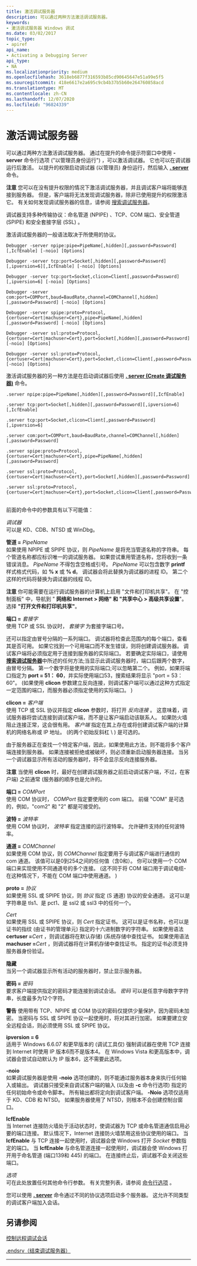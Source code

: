 ```yaml
---
title: 激活调试服务器
description: 可以通过两种方法激活调试服务器。
keywords:
- 激活调试服务器 Windows 调试
ms.date: 03/02/2017
topic_type:
- apiref
api_name:
- Activating a Debugging Server
api_type:
- NA
ms.localizationpriority: medium
ms.openlocfilehash: 3618eb6877f316593b85cd90645647e51a99e5f5
ms.sourcegitcommit: 418e6617e2a695c9cb4b37b5b60e264760858acd
ms.translationtype: MT
ms.contentlocale: zh-CN
ms.lasthandoff: 12/07/2020
ms.locfileid: "96824339"
---
```

# <a name="activating-a-debugging-server"></a>激活调试服务器


可以通过两种方法激活调试服务器。 通过在提升的命令提示符窗口中使用 **-server** 命令行选项 ("以管理员身份运行") ，可以激活调试器。 它也可以在调试器运行后激活。 以提升的权限启动调试器 (以管理员) 身份运行，然后输入 [**. server**](-server--create-debugging-server-.md) 命令。

**注意**  您可以在没有提升权限的情况下激活调试服务器，并且调试客户端将能够连接到服务器。 但是，客户端将无法发现调试服务器，除非已使用提升的权限激活它。 有关如何发现调试服务器的信息，请参阅 [搜索调试服务器](searching-for-debugging-servers.md)。

 

调试器支持多种传输协议：命名管道 (NPIPE) 、TCP、COM 端口、安全管道 (SPIPE) 和安全套接字层 (SSL) 。

激活调试服务器的一般语法取决于所使用的协议。

```console
Debugger -server npipe:pipe=PipeName[,hidden][,password=Password][,IcfEnable] [-noio] [Options]

Debugger -server tcp:port=Socket[,hidden][,password=Password][,ipversion=6][,IcfEnable] [-noio] [Options]

Debugger -server tcp:port=Socket,clicon=Client[,password=Password][,ipversion=6] [-noio] [Options]

Debugger -server com:port=COMPort,baud=BaudRate,channel=COMChannel[,hidden][,password=Password] [-noio] [Options]

Debugger -server spipe:proto=Protocol,{certuser=Cert|machuser=Cert},pipe=PipeName[,hidden][,password=Password] [-noio] [Options]

Debugger -server ssl:proto=Protocol,{certuser=Cert|machuser=Cert},port=Socket[,hidden][,password=Password] [-noio] [Options]

Debugger -server ssl:proto=Protocol,{certuser=Cert|machuser=Cert},port=Socket,clicon=Client[,password=Password] [-noio] [Options]
```

激活调试服务器的另一种方法是在启动调试器后使用 [**. server (Create 调试服务器)**](-server--create-debugging-server-.md) 命令。

```dbgcmd
.server npipe:pipe=PipeName[,hidden][,password=Password][,IcfEnable] 

.server tcp:port=Socket[,hidden][,password=Password][,ipversion=6][,IcfEnable] 

.server tcp:port=Socket,clicon=Client[,password=Password][,ipversion=6] 

.server com:port=COMPort,baud=BaudRate,channel=COMChannel[,hidden][,password=Password] 

.server spipe:proto=Protocol,{certuser=Cert|machuser=Cert},pipe=PipeName[,hidden][,password=Password] 

.server ssl:proto=Protocol,{certuser=Cert|machuser=Cert},port=Socket[,hidden][,password=Password] 

.server ssl:proto=Protocol,{certuser=Cert|machuser=Cert},port=Socket,clicon=Client[,password=Password] 
```

## <span id="ddk_activating_a_debugging_server_dbg"></span><span id="DDK_ACTIVATING_A_DEBUGGING_SERVER_DBG"></span>


前面的命令中的参数具有以下可能值：

<span id="________Debugger"></span><span id="________debugger"></span><span id="________DEBUGGER"></span>*调试器*  
可以是 KD、CDB、NTSD 或 WinDbg。

<span id="________pipe_________PipeName"></span><span id="________pipe_________pipename"></span><span id="________PIPE_________PIPENAME"></span>**管道 =** *PipeName*  
如果使用 NPIPE 或 SPIPE 协议，则 *PipeName* 是将充当管道名称的字符串。 每个管道名称都应标识唯一的调试服务器。 如果尝试重用管道名称，您将收到一条错误消息。 *PipeName* 不得包含空格或引号。 *PipeName* 可以包含数字 **printf** 样式格式代码，如 **% x** 或 **% d**。 调试器会将此替换为调试器的进程 ID。 第二个这样的代码将替换为调试器的线程 ID。

**注意**  你可能需要在运行调试服务器的计算机上启用 "文件和打印机共享"。 在 "控制面板" 中，导航到 " **网络和 Internet &gt; 网络" 和 "共享中心 &gt; 高级共享设置**"。 选择 **"打开文件和打印机共享"**。

 

<span id="________port_________Socket"></span><span id="________port_________socket"></span><span id="________PORT_________SOCKET"></span>**端口 =** *套接字*  
使用 TCP 或 SSL 协议时， *套接字* 为套接字端口号。

还可以指定由冒号分隔的一系列端口。 调试器将检查此范围内的每个端口，查看其是否可用。 如果它找到一个可用端口而不发生错误，则将创建调试服务器。 调试客户端将必须指定用于连接到服务器的实际端口。 若要确定实际端口，请使用 [**搜索调试服务器**](searching-for-debugging-servers.md)中所述的任何方法;当显示此调试服务器时，端口后跟两个数字，由冒号分隔。 第一个数字将是使用的实际端口;可以忽略第二个。 例如，如果将端口指定为 **port = 51： 60**，并实际使用端口53，搜索结果将显示 "port = 53： 60"。  (如果使用 **clicon** 参数建立反向连接，则调试客户端可以通过这种方式指定一定范围的端口，而服务器必须指定使用的实际端口。 ) 

<span id="________clicon_________Client"></span><span id="________clicon_________client"></span><span id="________CLICON_________CLIENT"></span>**clicon =** *客户端*  
使用 TCP 或 SSL 协议并指定 **clicon** 参数时，将打开 *反向连接* 。 这意味着，调试服务器将尝试连接到调试客户端，而不是让客户端启动该联系人。 如果防火墙阻止连接正常，这会很有用。 *客户端* 指定在其上存在或将创建调试客户端的计算机的网络名称或 IP 地址。  (的两个初始反斜杠 \\ \) 是可选的。

由于服务器正在查找一个特定客户端，因此，如果使用此方法，则不能将多个客户端连接到服务器。 如果连接被拒绝或被破坏，则必须重新启动服务器连接。 当另一个调试器显示所有活动的服务器时，将不会显示反向连接服务器。

**注意**   当使用 **clicon** 时，最好在创建调试服务器之前启动调试客户端，不过，在客户端) 之前通常 (服务器的顺序也是允许的。

 

<span id="port_________COMPort"></span><span id="port_________comport"></span><span id="PORT_________COMPORT"></span>**端口 =** *COMPort*  
使用 COM 协议时， *COMPort* 指定要使用的 com 端口。 前缀 "COM" 是可选的，例如，"com2" 和 "2" 都是可接受的。

<span id="baud_________BaudRate"></span><span id="baud_________baudrate"></span><span id="BAUD_________BAUDRATE"></span>**波特 =** *波特率*  
使用 COM 协议时， *波特率* 指定连接的运行波特率。 允许硬件支持的任何波特率。

<span id="channel_________COMChannel"></span><span id="channel_________comchannel"></span><span id="CHANNEL_________COMCHANNEL"></span>**通道 =** *COMChannel*  
如果使用 COM 协议，则 *COMChannel* 指定要用于与调试客户端进行通信的 com 通道。 该值可以是0到254之间的任何值（含0和）。 你可以使用一个 COM 端口来实现使用不同通道号的多个连接。  (这不同于将 COM 端口用于调试电缆-在这种情况下，不能在 COM 端口中使用通道。 ) 

<span id="________proto_________Protocol"></span><span id="________proto_________protocol"></span><span id="________PROTO_________PROTOCOL"></span>**proto =** *协议*  
如果使用 SSL 或 SPIPE 协议，则 *协议* 指定 (S 通道) 协议的安全通道。 这可以是字符串是 tls1、是 pct1、是 ssl2 或 ssl3 中的任何一个。

<span id="Cert"></span><span id="cert"></span><span id="CERT"></span>*Cert*  
如果使用 SSL 或 SPIPE 协议，则 *Cert* 指定证书。 这可以是证书名称，也可以是证书的指纹 (由证书的管理单元) 指定的十六进制数字的字符串。 如果使用语法 **certuser =**<em>Cert</em> ，则调试器将在默认存储)  (系统存储中查找证书。 如果使用语法 **machuser =**<em>Cert</em> ，则调试器将在计算机存储中查找证书。 指定的证书必须支持服务器身份验证。

<span id="________hidden"></span><span id="________HIDDEN"></span>**隐藏**  
当另一个调试器显示所有活动的服务器时，禁止显示服务器。

<span id="________password_________Password"></span><span id="________password_________password"></span><span id="________PASSWORD_________PASSWORD"></span>**密码 =** *密码*  
要求客户端提供指定的密码才能连接到调试会话。 *密码* 可以是任意字母数字字符串，长度最多为12个字符。

**警告**   使用带有 TCP、NPIPE 或 COM 协议的密码仅提供少量保护，因为密码未加密。 当密码与 SSL 或 SPIPE 协议一起使用时，将对其进行加密。 如果要建立安全远程会话，则必须使用 SSL 或 SPIPE 协议。

 

<span id="________ipversion_6"></span><span id="________IPVERSION_6"></span>**ipversion = 6**  
适用于 Windows 6.6.07 和更早版本的 (调试工具仅) 强制调试器在使用 TCP 连接到 Internet 时使用 IP 版本6而不是版本4。 在 Windows Vista 和更高版本中，调试器会尝试自动默认为 IP 版本6，这不需要此选项。

<span id="-noio"></span><span id="-NOIO"></span>**-noio**  
如果调试服务器是使用 **-noio** 选项创建的，则不能通过服务器本身来执行任何输入或输出。 调试器只接受来自调试客户端的输入 (以及由 **-c** 命令行选项) 指定的任何初始命令或命令脚本。 所有输出都将定向到调试客户端。 **-Noio** 选项仅适用于 KD、CDB 和 NTSD。 如果服务器使用了 NTSD，则根本不会创建控制台窗口。

<span id="________IcfEnable"></span><span id="________icfenable"></span><span id="________ICFENABLE"></span>**IcfEnable**  
当 Internet 连接防火墙处于活动状态时，使调试器为 TCP 或命名管道通信启用必要的端口连接。 默认情况下，Internet 连接防火墙禁用这些协议使用的端口。 当 **IcfEnable** 与 TCP 连接一起使用时，调试器会使 Windows 打开 *Socket* 参数指定的端口。 当 **IcfEnable** 与命名管道连接一起使用时，调试器会使 Windows 打开用于命名管道 (端口139和 445) 的端口。 在连接终止后，调试器不会关闭这些端口。

<span id="Options_______"></span><span id="options_______"></span><span id="OPTIONS_______"></span>*选项*   
可在此处放置任何其他命令行参数。 有关完整列表，请参阅 [命令行选项](command-line-options.md) 。

您可以使用 [**. server**](-server--create-debugging-server-.md) 命令通过不同的协议选项启动多个服务器。 这允许不同类型的调试客户端加入会话。


## <a name="see-also"></a>另请参阅

[控制远程调试会话](controlling-a-remote-debugging-session.md)

[.endsrv（结束调试服务器）](-endsrv--end-debugging-server-.md)
 

------





